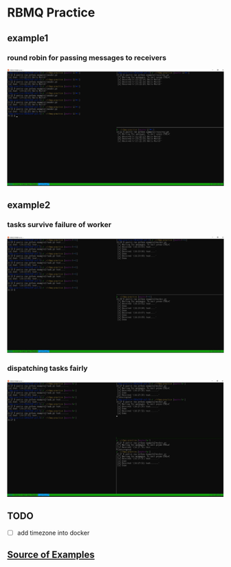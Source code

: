 # RBMQ Practice

## example1
### round robin for passing messages to receivers
![round robin](images/example1-round-robin.JPG)

## example2
### tasks survive failure of worker
![still round robin](images/example2.JPG)
### dispatching tasks fairly
![fair dispatching](images/example2-dispatch.JPG)

## TODO
- [ ] add timezone into docker

## [Source of Examples](https://www.rabbitmq.com/)

